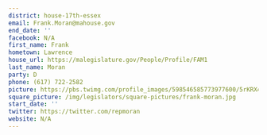 ```yaml
---
district: house-17th-essex
email: Frank.Moran@mahouse.gov
end_date: ''
facebook: N/A
first_name: Frank
hometown: Lawrence
house_url: https://malegislature.gov/People/Profile/FAM1
last_name: Moran
party: D
phone: (617) 722-2582
picture: https://pbs.twimg.com/profile_images/598546585773977600/5rKRX4H2_400x400.jpg
square_picture: /img/legislators/square-pictures/frank-moran.jpg
start_date: ''
twitter: https://twitter.com/repmoran
website: N/A
---
```

